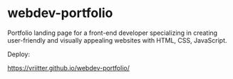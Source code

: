 # webdev-portfolio
 Portfolio landing page for a front-end developer specializing in creating user-friendly and visually appealing websites with HTML, CSS, JavaScript.

 Deploy: 

https://vriitter.github.io/webdev-portfolio/
